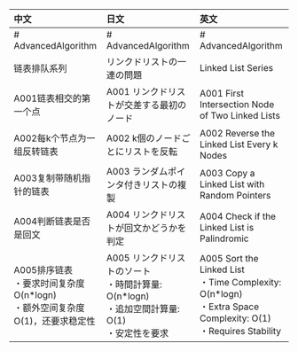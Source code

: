 | 中文                                                                                         | 日文                                                                             | 英文                                                           |
|:-------------------------------------------------------------------------------------------| :------------------------------------------------------------------------------- | :------------------------------------------------------------- |
| # AdvancedAlgorithm                                                                        | # AdvancedAlgorithm                                                               | # AdvancedAlgorithm                                           |
| 链表排队系列                                                                                     | リンクドリストの一連の問題                                                          | Linked List Series                                            |
| A001链表相交的第一个点                                                                              | A001 リンクドリストが交差する最初のノード                                             | A001 First Intersection Node of Two Linked Lists              |
| A002每k个节点为一组反转链表                                                                           | A002 k個のノードごとにリストを反転                                                   | A002 Reverse the Linked List Every k Nodes                    |
| A003复制带随机指针的链表                                                                             | A003 ランダムポインタ付きリストの複製                                                | A003 Copy a Linked List with Random Pointers                  |
| A004判断链表是否是回文                                                                              | A004 リンクドリストが回文かどうかを判定                                               | A004 Check if the Linked List is Palindromic                  |
| A005排序链表 <br>・要求时间复杂度O(n*logn)<br>・额外空间复杂度O(1)，还要求稳定性                                           | A005 リンクドリストのソート<br>・時間計算量: O(n*logn)<br>・追加空間計算量: O(1)<br>・安定性を要求 | A005 Sort the Linked List<br>・Time Complexity: O(n*logn)<br>・Extra Space Complexity: O(1)<br>・Requires Stability |

